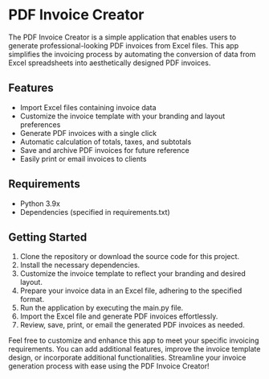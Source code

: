 # PDF Invoice Creator

The PDF Invoice Creator is a simple application that enables users to generate professional-looking PDF invoices from Excel files. This app simplifies the invoicing process by automating the conversion of data from Excel spreadsheets into aesthetically designed PDF invoices.

## Features
- Import Excel files containing invoice data
- Customize the invoice template with your branding and layout preferences
- Generate PDF invoices with a single click
- Automatic calculation of totals, taxes, and subtotals
- Save and archive PDF invoices for future reference
- Easily print or email invoices to clients

## Requirements
- Python 3.9x
- Dependencies (specified in requirements.txt)

## Getting Started
1. Clone the repository or download the source code for this project.
2. Install the necessary dependencies.
3. Customize the invoice template to reflect your branding and desired layout.
4. Prepare your invoice data in an Excel file, adhering to the specified format.
5. Run the application by executing the main.py file.
6. Import the Excel file and generate PDF invoices effortlessly.
7. Review, save, print, or email the generated PDF invoices as needed.

Feel free to customize and enhance this app to meet your specific invoicing requirements. You can add additional features, improve the invoice template design, or incorporate additional functionalities. Streamline your invoice generation process with ease using the PDF Invoice Creator!
